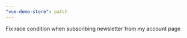 ```yaml
---
"vue-demo-store": patch
---
```


Fix race condition when subscribing newsletter from my account page
